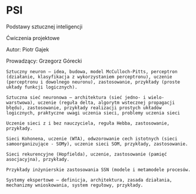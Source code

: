 # PSI
Podstawy sztucznej inteligencji

Ćwiczenia projektowe

Autor: Piotr Gajek

Prowadzący: Grzegorz Górecki

    Sztuczny neuron – idea, budowa, model McCulloch-Pitts, perceptron (działanie, klasyfikacja z wykorzystaniem perceptronu), uczenie (perceptronu i dowolnego neuronu), zastosowanie, przykłady (proste układy funkcji logicznych).

    Sztuczna sieć neuronowa – architektura (sieć jedno- i wielo- warstwowa), uczenie (reguła delta, algorytm wstecznej propagacji błędu), zastosowanie, przykłady realizacji prostych układów logicznych, praktyczne uwagi uczenia sieci, problemy uczenia sieci

    Uczenie sieci z i bez nauczyciela, reguła Hebba, zastosowanie, przykłady.

    Sieci Kohonena, uczenie (WTA), odwzorowanie cech istotnych (sieci samoorganizujące - SOMy), uczenie sieci SOM, przykłady, zastosowanie.

    Sieci rekurencyjne (Hopfielda), uczenie, zastosowanie (pamięć asocjacyjna), przykłady.

    Przykłady inżynierskie zastosowania SSN (modele i metamodele procesów.

    Systemy ekspertowe – definicja, architektura, zasada działania, mechanizmy wnioskowania, system regułowy, przykłady.

